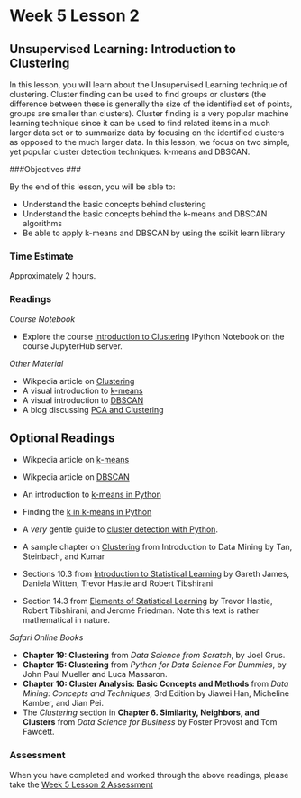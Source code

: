 # Week 5 Lesson 2 #
## Unsupervised Learning: Introduction to Clustering ##

In this lesson, you will learn about the Unsupervised Learning technique
of clustering. Cluster finding can be used to find groups or clusters
(the difference between these is generally the size of the identified
set of points, groups are smaller than clusters). Cluster finding is a
very popular machine learning technique since it can be used to find
related items in a much larger data set or to summarize data by focusing
on the identified clusters as opposed to the much larger data. In this
lesson, we focus on two simple, yet popular cluster detection
techniques: k-means and DBSCAN.   

###Objectives ###

By the end of this lesson, you will be able to:

- Understand the basic concepts behind clustering
- Understand the basic concepts behind the k-means and DBSCAN algorithms
- Be able to apply k-means and DBSCAN by using the scikit learn library

### Time Estimate ###

Approximately 2 hours.

### Readings ####

_Course Notebook_

- Explore the course [Introduction to Clustering][l2nb]
IPython Notebook on the course JupyterHub server.

_Other Material_

- Wikpedia article on [Clustering][wcl]
- A visual introduction to [k-means][vkm]
- A visual introduction to [DBSCAN][vdbs]
- A blog discussing [PCA and Clustering][bpc]

## Optional Readings ##

- Wikpedia article on [k-means][wkm]
- Wikpedia article on [DBSCAN][wdbs]
- An introduction to [k-means in Python][ikmp]
- Finding the [k in k-means in Python][fkkmp]
- A *very* gentle guide to [cluster detection with Python][vsgc].
- A sample chapter on [Clustering][bc-clust] from Introduction to Data Mining by Tan, Steinbach, and Kumar

- Sections 10.3 from [Introduction to Statistical Learning][isl]  by
Gareth James, Daniela Witten, Trevor Hastie and Robert Tibshirani
- Section 14.3 from [Elements of Statistical Learning][esl] by Trevor
Hastie, Robert Tibshirani, and Jerome Friedman. Note this text is rather
mathematical in nature.

_Safari Online Books_

- **Chapter 19: Clustering** from _Data Science from Scratch_, by Joel Grus.
- **Chapter 15: Clustering** from _Python for Data Science For Dummies_, by John Paul Mueller and Luca Massaron.
- **Chapter 10: Cluster Analysis: Basic Concepts and Methods** from _Data Mining: Concepts
and Techniques_, 3rd Edition by Jiawei Han, Micheline Kamber, and Jian
Pei.
- The _Clustering_ section in **Chapter 6. Similarity, Neighbors, and Clusters** from _Data Science for Business_ by Foster Provost and Tom
Fawcett.

### Assessment ###

When you have completed and worked through the above readings, please take the [Week 5 Lesson 2 Assessment][la]

[l2nb]: notebooks/intro2cluster.ipynb
[la]: https://learn.illinois.edu/mod/quiz/

[vkm]: http://www.naftaliharris.com/blog/visualizing-k-means-clustering/
[vdbs]: http://www.naftaliharris.com/blog/visualizing-dbscan-clustering/

[bpc]: http://blog.yhat.com/posts/customer-segmentation-using-python.html

[vsgc]: http://guidetodatamining.com/assets/guideChapters/DataMining-ch8.pdf

[wcl]: https://en.wikipedia.org/wiki/Cluster_analysis
[wkm]: https://en.wikipedia.org/wiki/K-means_clustering
[wdbs]: https://en.wikipedia.org/wiki/DBSCAN

[ikmp]: https://datasciencelab.wordpress.com/2013/12/12/clustering-with-k-means-in-python/
[fkkmp]: https://datasciencelab.wordpress.com/2013/12/27/finding-the-k-in-k-means-clustering/

[bc-clust]: http://www-users.cs.umn.edu/~kumar/dmbook/ch8.pdf

[isl]: http://www-bcf.usc.edu/~gareth/ISL/
[esl]: http://statweb.stanford.edu/~tibs/ElemStatLearn/
